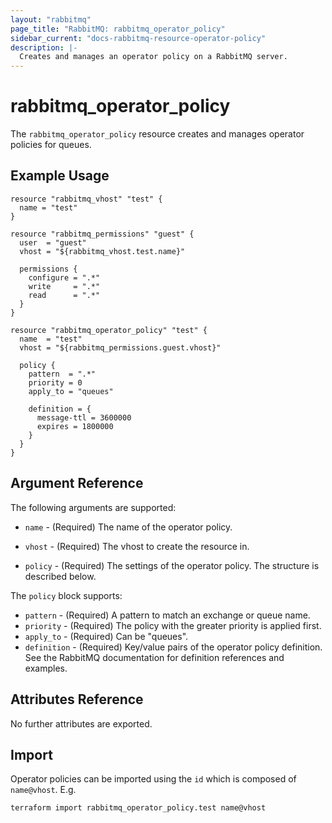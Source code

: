 ```yaml
---
layout: "rabbitmq"
page_title: "RabbitMQ: rabbitmq_operator_policy"
sidebar_current: "docs-rabbitmq-resource-operator-policy"
description: |-
  Creates and manages an operator policy on a RabbitMQ server.
---
```


# rabbitmq\_operator_policy

The ``rabbitmq_operator_policy`` resource creates and manages operator policies for queues.

## Example Usage

```hcl
resource "rabbitmq_vhost" "test" {
  name = "test"
}

resource "rabbitmq_permissions" "guest" {
  user  = "guest"
  vhost = "${rabbitmq_vhost.test.name}"

  permissions {
    configure = ".*"
    write     = ".*"
    read      = ".*"
  }
}

resource "rabbitmq_operator_policy" "test" {
  name  = "test"
  vhost = "${rabbitmq_permissions.guest.vhost}"

  policy {
    pattern  = ".*"
    priority = 0
    apply_to = "queues"

    definition = {
      message-ttl = 3600000
      expires = 1800000
    }
  }
}
```

## Argument Reference

The following arguments are supported:

* `name` - (Required) The name of the operator policy.

* `vhost` - (Required) The vhost to create the resource in.

* `policy` - (Required) The settings of the operator policy. The structure is
  described below.

The `policy` block supports:

* `pattern` - (Required) A pattern to match an exchange or queue name.
* `priority` - (Required) The policy with the greater priority is applied first.
* `apply_to` - (Required) Can be "queues".
* `definition` - (Required) Key/value pairs of the operator policy definition. See the
  RabbitMQ documentation for definition references and examples.

## Attributes Reference

No further attributes are exported.

## Import

Operator policies can be imported using the `id` which is composed of `name@vhost`.
E.g.

```
terraform import rabbitmq_operator_policy.test name@vhost
```
